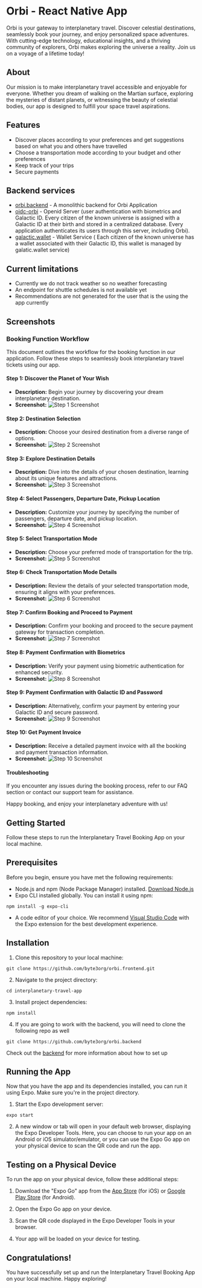 
# Orbi - React Native App

Orbi is your gateway to interplanetary travel. Discover celestial destinations, seamlessly book your journey, and enjoy personalized space adventures. With cutting-edge technology, educational insights, and a thriving community of explorers, Orbi makes exploring the universe a reality. Join us on a voyage of a lifetime today!
## About

Our mission is to make interplanetary travel accessible and enjoyable for everyone. Whether you dream of walking on the Martian surface, exploring the mysteries of distant planets, or witnessing the beauty of celestial bodies, our app is designed to fulfill your space travel aspirations.

## Features

- Discover places according to your preferences and get suggestions based on what you and others have travelled
- Choose a transportation mode according to your budget and other preferences
- Keep track of your trips
- Secure payments

## Backend services

- [orbi.backend](https://github.com/byte3org/orbi.backend) - A monolithic backend for Orbi Application
- [oidc-orbi](https://github.com/byte3org/oidc-orbi) - Openid Server (user authentication with biometrics and Galactic ID. Every citizen of the known universe is assigned with a Galactic ID at their birth and stored in a centralized database. Every application authenticates its users through this server, including Orbi).
- [galactic.wallet](https://github.com/byte3org/galactic.wallet) - Wallet Service ( Each citizen of the known universe has a wallet associated with their Galactic ID, this wallet is managed by galatic.wallet service)


## Current limitations

- Currently we do not track weather so no weather forecasting
- An endpoint for shuttle schedules is not available yet
- Recommendations are not generated for the user that is the using the app currently

## Screenshots

### Booking Function Workflow

This document outlines the workflow for the booking function in our application. Follow these steps to seamlessly book interplanetary travel tickets using our app.

#### Step 1: Discover the Planet of Your Wish

- **Description:** Begin your journey by discovering your dream interplanetary destination.
- **Screenshot:** ![Step 1 Screenshot](assets/screenshots/1b.JPG)

#### Step 2: Destination Selection

- **Description:** Choose your desired destination from a diverse range of options.
- **Screenshot:** ![Step 2 Screenshot](assets/screenshots/2b.JPG)

#### Step 3: Explore Destination Details

- **Description:** Dive into the details of your chosen destination, learning about its unique features and attractions.
- **Screenshot:** ![Step 3 Screenshot](assets/screenshots/3b.JPG)

#### Step 4: Select Passengers, Departure Date, Pickup Location

- **Description:** Customize your journey by specifying the number of passengers, departure date, and pickup location.
- **Screenshot:** ![Step 4 Screenshot](assets/screenshots/4b.JPG)

#### Step 5: Select Transportation Mode

- **Description:** Choose your preferred mode of transportation for the trip.
- **Screenshot:** ![Step 5 Screenshot](assets/screenshots/5b.JPG)

#### Step 6: Check Transportation Mode Details

- **Description:** Review the details of your selected transportation mode, ensuring it aligns with your preferences.
- **Screenshot:** ![Step 6 Screenshot](assets/screenshots/6b.JPG)

#### Step 7: Confirm Booking and Proceed to Payment

- **Description:** Confirm your booking and proceed to the secure payment gateway for transaction completion.
- **Screenshot:** ![Step 7 Screenshot](assets/screenshots/7b.jpg)

#### Step 8: Payment Confirmation with Biometrics

- **Description:** Verify your payment using biometric authentication for enhanced security.
- **Screenshot:** ![Step 8 Screenshot](assets/screenshots/8b.JPG)

#### Step 9: Payment Confirmation with Galactic ID and Password

- **Description:** Alternatively, confirm your payment by entering your Galactic ID and secure password.
- **Screenshot:** ![Step 9 Screenshot](assets/screenshots/9b.JPG)

#### Step 10: Get Payment Invoice

- **Description:** Receive a detailed payment invoice with all the booking and payment transaction information.
- **Screenshot:** ![Step 10 Screenshot](assets/screenshots/10b.JPG)

#### Troubleshooting

If you encounter any issues during the booking process, refer to our FAQ section or contact our support team for assistance.

Happy booking, and enjoy your interplanetary adventure with us!

## Getting Started


Follow these steps to run the Interplanetary Travel Booking App on your local machine.

## Prerequisites

Before you begin, ensure you have met the following requirements:

- Node.js and npm (Node Package Manager) installed. [Download Node.js](https://nodejs.org/)
- Expo CLI installed globally. You can install it using npm:

```npm install -g expo-cli```


- A code editor of your choice. We recommend [Visual Studio Code](https://code.visualstudio.com/) with the Expo extension for the best development experience.

## Installation

1. Clone this repository to your local machine:


```git clone https://github.com/byte3org/orbi.frontend.git```


2. Navigate to the project directory:

```cd interplanetary-travel-app```


3. Install project dependencies:

```npm install```

4. If you are going to work with the backend, you will need to clone the following repo as well

```git clone https://github.com/byte3org/orbi.backend```

Check out the [backend](https://github.com/byte3org/orbi.backend) for more information about how to set up


## Running the App

Now that you have the app and its dependencies installed, you can run it using Expo. Make sure you're in the project directory.

1. Start the Expo development server:

```expo start```


2. A new window or tab will open in your default web browser, displaying the Expo Developer Tools. Here, you can choose to run your app on an Android or iOS simulator/emulator, or you can use the Expo Go app on your physical device to scan the QR code and run the app.

## Testing on a Physical Device

To run the app on your physical device, follow these additional steps:

1. Download the "Expo Go" app from the [App Store](https://apps.apple.com/us/app/expo-go/id982107779) (for iOS) or [Google Play Store](https://play.google.com/store/apps/details?id=host.exp.exponent) (for Android).

2. Open the Expo Go app on your device.

3. Scan the QR code displayed in the Expo Developer Tools in your browser.

4. Your app will be loaded on your device for testing.

## Congratulations!

You have successfully set up and run the Interplanetary Travel Booking App on your local machine. Happy exploring!

